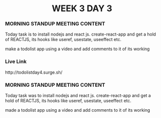 <!-- **************************** Morning Standup meeting content  ************************************** -->
<h1 align="center">WEEK 3 DAY 3</h1>

<h3>MORNING STANDUP MEETING CONTENT</h3>
Today task is to install nodejs and react js. create-react-app and get a hold of REACTJS, its hooks like useref, usestate, useeffect etc.

make a todolist app using a video and add comments to it of its working

<!-- **************************** Live Link of assignment  ************************************** -->
<h3> Live Link</h3>
http://todolistday4.surge.sh/

<!-- **************************** Evening Standup meeting content  ************************************** -->

<h3>MORNING STANDUP MEETING CONTENT</h3>
Today task was to install nodejs and react js. create-react-app and get a hold of REACTJS, its hooks like useref, usestate, useeffect etc.

made a todolist app using a video and add comments to it of its working
